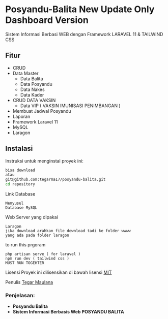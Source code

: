 # Posyandu-Balita New Update Only Dashboard Version
Sistem Informasi Berbasi WEB dengan Framework LARAVEL 11 & TAILWIND CSS 
## Fitur
- CRUD
- Data Master
   - Data Balita
   - Data Posyandu
   - Data Nakes
   - Data Kader
- CRUD DATA VAKSIN
  - Data VIP ( VAKSIN IMUNISASI PENIMBANGAN )
- Membuat Jadwal Posyandu
- Laporan 
- Framework Laravel 11
- MySQL
- Laragon
## Instalasi
Instruksi untuk menginstal proyek ini:

```sh
bisa download
atau
git@github.com:tegarma17/posyandu-balita.git
cd repository
```
Link Database
```
Menyusul
Database MySQL
```
Web Server yang dipakai
```
Laragon
jika download arahkan file download tadi ke folder wwww
yang ada pada folder laragon

```
to run this prgoram
```
php artisan serve ( for laravel )
npm run dev ( tailwind css )
MUST RUN TOGEHTER 
```
Lisensi
Proyek ini dilisensikan di bawah lisensi [MIT](https://LICENSE)

Penulis [Tegar Maulana](https://github.com/tegarma17)
### Penjelasan:
- **Posyandu Balita**
- **Sistem Informasi Berbasis Web POSYANDU BALITA**




